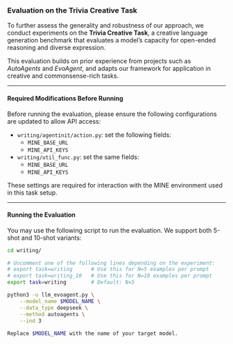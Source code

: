 ### Evaluation on the Trivia Creative Task

To further assess the generality and robustness of our approach, we conduct experiments on the **Trivia Creative Task**, a creative language generation benchmark that evaluates a model’s capacity for open-ended reasoning and diverse expression.

This evaluation builds on prior experience from projects such as *AutoAgents* and *EvoAgent*, and adapts our framework for application in creative and commonsense-rich tasks.

---

#### Required Modifications Before Running

Before running the evaluation, please ensure the following configurations are updated to allow API access:

- `writing/agentinit/action.py`: set the following fields:
  - `MINE_BASE_URL`
  - `MINE_API_KEYS`
- `writing/util_func.py`: set the same fields:
  - `MINE_BASE_URL`
  - `MINE_API_KEYS`

These settings are required for interaction with the MINE environment used in this task setup.

---

#### Running the Evaluation

You may use the following script to run the evaluation. We support both 5-shot and 10-shot variants:

```bash
cd writing/

# Uncomment one of the following lines depending on the experiment:
# export task=writing      # Use this for N=5 examples per prompt
# export task=writing_10   # Use this for N=10 examples per prompt
export task=writing        # Default: N=5

python3 -u llm_evoagent.py \
    --model_name $MODEL_NAME \
    --data_type deepseek \
    --method autoagents \
    --ind 3
    
Replace $MODEL_NAME with the name of your target model.    
```